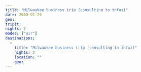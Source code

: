 ```yaml
---
title: "Milwaukee business trip (consulting to infuz)"
date: 2003-01-29
geo:
tripit:
nights: 2
modes: ["air"]
destinations:
  -
    title: "Milwaukee business trip (consulting to infuz)"
    nights: 2
    location: ""
    geo:
---
```




